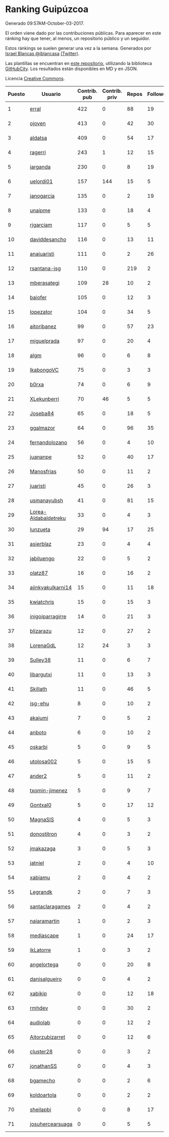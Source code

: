 # Ranking Guipúzcoa

Generado 09:57AM-October-03-2017.

El orden viene dado por las contribuciones públicas. Para aparecer en este ránking hay que tener, al menos, un repositorio público y un seguidor.

Estos ránkings se suelen generar una vez a la semana. Generados por [Israel Blancas @iblancasa](https://github.com/iblancasa/) [(Twitter)](https://twitter.com/iblancasa).

Las plantillas se encuentran en [este repositorio](https://github.com/iblancasa/GH-Spanish-Ranking), utilizando la biblioteca [GitHubCity](https://github.com/iblancasa/GitHubCity). Los resultados están disponibles en MD y en JSON.

Licencia [Creative Commons](https://creativecommons.org/licenses/by/4.0/).

| Puesto   |  Usuario  | Contrib. pub | Contrib. priv |Repos| Followers | Desde |  Avatar  |
|----------|-----------|--------------|---------------|-----|-----------|-------|----------|
|1|[erral](https://github.com/erral)|422|0|88|19|2011-05-29|![erral](https://avatars1.githubusercontent.com/u/817365)|
|2|[ojoven](https://github.com/ojoven)|413|0|42|30|2011-05-06|![ojoven](https://avatars2.githubusercontent.com/u/772734)|
|3|[aldatsa](https://github.com/aldatsa)|409|0|54|17|2013-06-19|![aldatsa](https://avatars1.githubusercontent.com/u/4741986)|
|4|[ragerri](https://github.com/ragerri)|243|1|12|15|2010-09-28|![ragerri](https://avatars3.githubusercontent.com/u/419327)|
|5|[iarganda](https://github.com/iarganda)|230|0|8|19|2013-04-02|![iarganda](https://avatars0.githubusercontent.com/u/4041131)|
|6|[uelordi01](https://github.com/uelordi01)|157|144|15|5|2015-04-22|![uelordi01](https://avatars2.githubusercontent.com/u/12067904)|
|7|[janogarcia](https://github.com/janogarcia)|135|0|2|19|2009-03-06|![janogarcia](https://avatars2.githubusercontent.com/u/60790)|
|8|[unaipme](https://github.com/unaipme)|133|0|18|4|2014-11-24|![unaipme](https://avatars3.githubusercontent.com/u/9933703)|
|9|[rjgarciam](https://github.com/rjgarciam)|117|0|5|5|2012-02-17|![rjgarciam](https://avatars2.githubusercontent.com/u/1446890)|
|10|[daviddesancho](https://github.com/daviddesancho)|116|0|13|11|2011-11-07|![daviddesancho](https://avatars1.githubusercontent.com/u/1177446)|
|11|[anajuaristi](https://github.com/anajuaristi)|111|0|2|26|2010-01-21|![anajuaristi](https://avatars0.githubusercontent.com/u/186591)|
|12|[rsantana-isg](https://github.com/rsantana-isg)|110|0|219|2|2016-05-10|![rsantana-isg](https://avatars2.githubusercontent.com/u/19290111)|
|13|[mberasategi](https://github.com/mberasategi)|109|28|10|2|2011-04-19|![mberasategi](https://avatars3.githubusercontent.com/u/738823)|
|14|[baiofer](https://github.com/baiofer)|105|0|12|3|2014-03-01|![baiofer](https://avatars1.githubusercontent.com/u/6826590)|
|15|[lopezator](https://github.com/lopezator)|104|0|34|5|2013-10-26|![lopezator](https://avatars3.githubusercontent.com/u/5780637)|
|16|[aitoribanez](https://github.com/aitoribanez)|99|0|57|23|2011-11-20|![aitoribanez](https://avatars1.githubusercontent.com/u/1209012)|
|17|[miguelprada](https://github.com/miguelprada)|97|0|20|4|2011-03-19|![miguelprada](https://avatars3.githubusercontent.com/u/678580)|
|18|[algm](https://github.com/algm)|96|0|6|8|2009-10-29|![algm](https://avatars0.githubusercontent.com/u/146385)|
|19|[lkabongoVC](https://github.com/lkabongoVC)|75|0|3|3|2012-03-06|![lkabongoVC](https://avatars0.githubusercontent.com/u/1507997)|
|20|[b0rxa](https://github.com/b0rxa)|74|0|6|9|2014-03-07|![b0rxa](https://avatars0.githubusercontent.com/u/6883373)|
|21|[XLekunberri](https://github.com/XLekunberri)|70|46|5|5|2015-02-04|![XLekunberri](https://avatars2.githubusercontent.com/u/10845905)|
|22|[Joseba84](https://github.com/Joseba84)|65|0|18|5|2013-09-30|![Joseba84](https://avatars3.githubusercontent.com/u/5579257)|
|23|[ggalmazor](https://github.com/ggalmazor)|64|0|96|35|2010-02-18|![ggalmazor](https://avatars2.githubusercontent.com/u/205913)|
|24|[fernandolozano](https://github.com/fernandolozano)|56|0|4|10|2014-02-03|![fernandolozano](https://avatars3.githubusercontent.com/u/6573359)|
|25|[juananpe](https://github.com/juananpe)|52|0|40|17|2011-09-25|![juananpe](https://avatars0.githubusercontent.com/u/1078305)|
|26|[Manosfrias](https://github.com/Manosfrias)|50|0|11|2|2014-12-05|![Manosfrias](https://avatars1.githubusercontent.com/u/10085811)|
|27|[juaristi](https://github.com/juaristi)|45|0|26|3|2015-05-01|![juaristi](https://avatars1.githubusercontent.com/u/12197371)|
|28|[usmanayubsh](https://github.com/usmanayubsh)|41|0|81|15|2014-09-07|![usmanayubsh](https://avatars1.githubusercontent.com/u/8685049)|
|29|[Lorea-Aldabaldetreku](https://github.com/Lorea-Aldabaldetreku)|33|0|4|3|2016-12-26|![Lorea-Aldabaldetreku](https://avatars2.githubusercontent.com/u/24773049)|
|30|[lunzueta](https://github.com/lunzueta)|29|94|17|25|2013-04-26|![lunzueta](https://avatars2.githubusercontent.com/u/4266279)|
|31|[asierblaz](https://github.com/asierblaz)|23|0|4|4|2016-02-22|![asierblaz](https://avatars1.githubusercontent.com/u/17404020)|
|32|[jabiluengo](https://github.com/jabiluengo)|22|0|5|2|2015-09-18|![jabiluengo](https://avatars0.githubusercontent.com/u/14353000)|
|33|[olatz87](https://github.com/olatz87)|16|0|16|2|2011-12-01|![olatz87](https://avatars2.githubusercontent.com/u/1233180)|
|34|[ajinkyakulkarni14](https://github.com/ajinkyakulkarni14)|15|0|11|18|2013-10-15|![ajinkyakulkarni14](https://avatars1.githubusercontent.com/u/5690213)|
|35|[kwiatchris](https://github.com/kwiatchris)|15|0|15|3|2015-09-09|![kwiatchris](https://avatars0.githubusercontent.com/u/14196954)|
|36|[inigoiparragirre](https://github.com/inigoiparragirre)|14|0|21|3|2013-06-18|![inigoiparragirre](https://avatars3.githubusercontent.com/u/4726310)|
|37|[blizarazu](https://github.com/blizarazu)|12|0|27|2|2010-06-13|![blizarazu](https://avatars2.githubusercontent.com/u/304059)|
|38|[LorenaGdL](https://github.com/LorenaGdL)|12|24|3|3|2014-11-21|![LorenaGdL](https://avatars0.githubusercontent.com/u/9889214)|
|39|[Sulley38](https://github.com/Sulley38)|11|0|6|7|2012-03-21|![Sulley38](https://avatars0.githubusercontent.com/u/1562410)|
|40|[libargutxi](https://github.com/libargutxi)|11|0|13|3|2012-03-21|![libargutxi](https://avatars1.githubusercontent.com/u/1560714)|
|41|[Skillath](https://github.com/Skillath)|11|0|46|5|2013-10-18|![Skillath](https://avatars3.githubusercontent.com/u/5716415)|
|42|[isg-ehu](https://github.com/isg-ehu)|8|0|10|2|2016-05-05|![isg-ehu](https://avatars0.githubusercontent.com/u/19205461)|
|43|[akajumi](https://github.com/akajumi)|7|0|5|2|2011-03-24|![akajumi](https://avatars3.githubusercontent.com/u/688448)|
|44|[anboto](https://github.com/anboto)|6|0|10|2|2012-03-14|![anboto](https://avatars1.githubusercontent.com/u/1537836)|
|45|[oskarbi](https://github.com/oskarbi)|5|0|9|5|2011-09-28|![oskarbi](https://avatars2.githubusercontent.com/u/1086896)|
|46|[utolosa002](https://github.com/utolosa002)|5|0|15|5|2012-04-01|![utolosa002](https://avatars2.githubusercontent.com/u/1595841)|
|47|[ander2](https://github.com/ander2)|5|0|11|2|2013-04-12|![ander2](https://avatars0.githubusercontent.com/u/4135033)|
|48|[txomin-jimenez](https://github.com/txomin-jimenez)|5|0|9|7|2012-09-27|![txomin-jimenez](https://avatars2.githubusercontent.com/u/2438137)|
|49|[Gontxal0](https://github.com/Gontxal0)|5|0|17|12|2013-11-22|![Gontxal0](https://avatars2.githubusercontent.com/u/6013722)|
|50|[MagnaSIS](https://github.com/MagnaSIS)|4|0|5|3|2015-06-29|![MagnaSIS](https://avatars3.githubusercontent.com/u/13098664)|
|51|[donostitron](https://github.com/donostitron)|4|0|3|2|2016-11-02|![donostitron](https://avatars1.githubusercontent.com/u/23212814)|
|52|[jmakazaga](https://github.com/jmakazaga)|3|0|5|3|2013-11-16|![jmakazaga](https://avatars0.githubusercontent.com/u/5956999)|
|53|[jatniel](https://github.com/jatniel)|2|0|4|10|2011-09-22|![jatniel](https://avatars3.githubusercontent.com/u/1070744)|
|54|[xabiamu](https://github.com/xabiamu)|2|0|4|2|2011-06-23|![xabiamu](https://avatars2.githubusercontent.com/u/869975)|
|55|[Legrandk](https://github.com/Legrandk)|2|0|7|3|2013-02-20|![Legrandk](https://avatars0.githubusercontent.com/u/3646729)|
|56|[santaclaragames](https://github.com/santaclaragames)|2|0|4|2|2013-10-16|![santaclaragames](https://avatars0.githubusercontent.com/u/5699144)|
|57|[naiaramartin](https://github.com/naiaramartin)|1|0|2|3|2012-08-01|![naiaramartin](https://avatars3.githubusercontent.com/u/2079601)|
|58|[mediascape](https://github.com/mediascape)|1|0|24|17|2013-10-14|![mediascape](https://avatars2.githubusercontent.com/u/5680867)|
|59|[ikLatorre](https://github.com/ikLatorre)|1|0|3|2|2015-08-11|![ikLatorre](https://avatars0.githubusercontent.com/u/13751581)|
|60|[angelortega](https://github.com/angelortega)|0|0|20|8|2011-07-12|![angelortega](https://avatars1.githubusercontent.com/u/910340)|
|61|[danisalgueiro](https://github.com/danisalgueiro)|0|0|4|2|2010-03-04|![danisalgueiro](https://avatars3.githubusercontent.com/u/215491)|
|62|[xabikip](https://github.com/xabikip)|0|0|12|18|2011-10-07|![xabikip](https://avatars1.githubusercontent.com/u/1109793)|
|63|[rmhdev](https://github.com/rmhdev)|0|0|30|2|2011-01-31|![rmhdev](https://avatars3.githubusercontent.com/u/593433)|
|64|[audiolab](https://github.com/audiolab)|0|0|12|2|2011-07-30|![audiolab](https://avatars3.githubusercontent.com/u/948316)|
|65|[Aitorzubizarret](https://github.com/Aitorzubizarret)|0|0|12|6|2012-02-14|![Aitorzubizarret](https://avatars0.githubusercontent.com/u/1437157)|
|66|[cluster28](https://github.com/cluster28)|0|0|3|2|2013-07-18|![cluster28](https://avatars0.githubusercontent.com/u/5039840)|
|67|[jonathanSS](https://github.com/jonathanSS)|0|0|4|3|2013-10-25|![jonathanSS](https://avatars0.githubusercontent.com/u/5776656)|
|68|[bgamecho](https://github.com/bgamecho)|0|0|2|6|2014-04-16|![bgamecho](https://avatars2.githubusercontent.com/u/7313057)|
|69|[koldoartola](https://github.com/koldoartola)|0|0|2|2|2014-04-13|![koldoartola](https://avatars0.githubusercontent.com/u/7279421)|
|70|[sheilapbi](https://github.com/sheilapbi)|0|0|8|17|2014-09-09|![sheilapbi](https://avatars1.githubusercontent.com/u/8705852)|
|71|[josuhercearsuaga](https://github.com/josuhercearsuaga)|0|0|5|5|2015-06-09|![josuhercearsuaga](https://avatars2.githubusercontent.com/u/12810089)|
